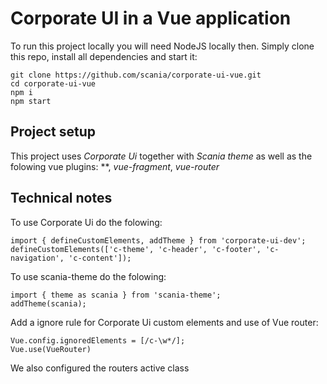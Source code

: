 # Corporate UI in a Vue application

To run this project locally you will need NodeJS locally then.
Simply clone this repo, install all dependencies and start it:
```
git clone https://github.com/scania/corporate-ui-vue.git
cd corporate-ui-vue
npm i
npm start
```

## Project setup
This project uses *Corporate Ui* together with *Scania theme* as well as the folowing vue plugins: **, *vue-fragment*, *vue-router*

## Technical notes
To use Corporate Ui do the folowing:
```
import { defineCustomElements, addTheme } from 'corporate-ui-dev';
defineCustomElements(['c-theme', 'c-header', 'c-footer', 'c-navigation', 'c-content']);
```
To use scania-theme do the folowing:
```
import { theme as scania } from 'scania-theme';
addTheme(scania);
```
Add a ignore rule for Corporate Ui custom elements and use of Vue router:
```
Vue.config.ignoredElements = [/c-\w*/];
Vue.use(VueRouter)
```
We also configured the routers active class